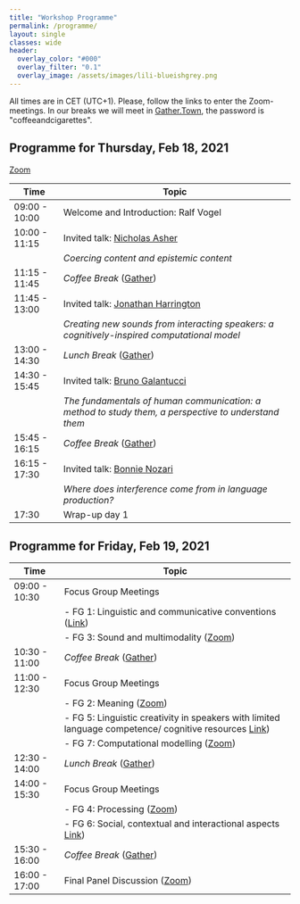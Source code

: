 ```yaml
---
title: "Workshop Programme"
permalink: /programme/
layout: single
classes: wide
header:
  overlay_color: "#000"
  overlay_filter: "0.1"
  overlay_image: /assets/images/lili-blueishgrey.png
---
```


All times are in CET (UTC+1). Please, follow the links to enter the Zoom-meetings. In our breaks we will meet in [Gather.Town](https://gather.town/app/BJiEyJSbv3zsAOdF/creativity2021), the password is "coffeeandcigarettes".


## Programme for Thursday, Feb 18, 2021

[Zoom](https://uni-bielefeld.zoom.us/j/92567493010?pwd=M3h0ZlVoa0cxdVFxU3dzdG1rY3NVdz09)

| Time          | Topic                                |
| ------------- | ------------------------------------ |
| 09:00 - 10:00 | Welcome and Introduction: Ralf Vogel |
| 10:00 - 11:15 | Invited talk: [Nicholas Asher](https://www.irit.fr/~Nicholas.Asher/)          |
|               | _Coercing content and epistemic content_ |
| 11:15 - 11:45 | _Coffee Break_ ([Gather](https://gather.town/app/BJiEyJSbv3zsAOdF/creativity2021))                      |
| 11:45 - 13:00 | Invited talk: [Jonathan Harrington](https://www.phonetik.uni-muenchen.de/personen/professoren/harrington_jonathan/index.html) |
|               | _Creating new sounds from interacting speakers: a cognitively-inspired computational model_ |
| 13:00 - 14:30 | _Lunch Break_  ([Gather](https://gather.town/app/BJiEyJSbv3zsAOdF/creativity2021))                      |
| 14:30 - 15:45 | Invited talk: [Bruno Galantucci](https://sites.google.com/site/brunogalantucci/home)       |
|               | _The fundamentals of human communication: a method to study them, a perspective to understand them_ |
| 15:45 - 16:15 | _Coffee Break_  ([Gather](https://gather.town/app/BJiEyJSbv3zsAOdF/creativity2021))                     |
| 16:15 - 17:30 | Invited talk:  [Bonnie Nozari](https://www.cmu.edu/dietrich/psychology/people/core-training-faculty/n-bonnie-nozari.html)          |
|               | _Where does interference come from in language production?_ |
| 17:30         | Wrap-up day 1                        |



## Programme for Friday, Feb 19, 2021

| Time          | Topic                                |
| ------------- | ------------------------------------ |
| 09:00 - 10:30 | Focus Group Meetings                 |
|               | - FG 1: Linguistic and communicative conventions ([Link](https://uni-bielefeld.zoom.us/j/92472115029)) |
|               | - FG 3: Sound and multimodality ([Zoom](https://uni-bielefeld.zoom.us/j/94650624077))    |
| 10:30 - 11:00 | _Coffee Break_ ([Gather](https://gather.town/app/BJiEyJSbv3zsAOdF/creativity2021))                      |
| 11:00 - 12:30 | Focus Group Meetings                 |
|               | - FG 2: Meaning   ([Zoom](https://uni-bielefeld.zoom.us/j/92020050020?pwd=TExpMmIxZ1h6am9uUTcvWExPYjRPQT09))  |
|               | - FG 5: Linguistic creativity in speakers with limited language competence/ cognitive resources [Link](https://uni-bielefeld.zoom.us/j/92882567956?pwd=eFpBVVlpbEhMRU5malk3RUNEZjlZUT09))|
|               | - FG 7: Computational modelling ([Zoom](https://uni-bielefeld.zoom.us/j/98285571325?pwd=V3dXejhRRmNwRmdkbDQ0RXQvR1cyQT09))     |
| 12:30 - 14:00 | _Lunch Break_ ([Gather](https://gather.town/app/BJiEyJSbv3zsAOdF/creativity2021))                       |
| 14:00 - 15:30 | Focus Group Meetings                 |
|               | - FG 4: Processing  ([Zoom](ttps://uni-bielefeld.zoom.us/j/94616325753?pwd=OURJdFRIOXRncmFpeFdCUjVxK21SQT09))                 |
|               | - FG 6: Social, contextual and interactional aspects [Link](https://uni-bielefeld.zoom.us/j/94781317599?pwd=NWt4dmVycjAwNzMrSXRMYTVuVFpVUT09)) |
| 15:30 - 16:00 | _Coffee Break_ ([Gather](https://gather.town/app/BJiEyJSbv3zsAOdF/creativity2021))                      |
| 16:00 - 17:00 | Final Panel Discussion ([Zoom](https://uni-bielefeld.zoom.us/j/92567493010?pwd=M3h0ZlVoa0cxdVFxU3dzdG1rY3NVdz09))|

